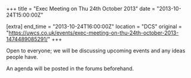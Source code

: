 +++
title = "Exec Meeting on Thu 24th October 2013"
date = "2013-10-24T15:00:00Z"

[extra]
end_time = "2013-10-24T16:00:00Z"
location = "DCS"
original = "https://uwcs.co.uk/events/exec-meeting-on-thu-24th-october-2013-1474489085291/"
+++

Open to everyone; we will be discussing upcoming events and any ideas people have.

An agenda will be posted in the forums beforehand.

